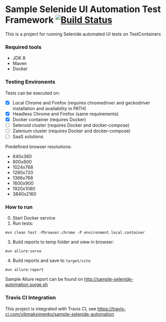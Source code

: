 Sample Selenide UI Automation Test Framework [![Build Status](https://travis-ci.com/vikmaksimenko/sample-selenide-automation.svg?branch=master)](https://travis-ci.com/vikmaksimenko/sample-selenide-automation)
=====================================================

This is a project for running Selenide automated UI tests on TestContainers 

### Required tools
 
* JDK 8
* Maven
* Docker 

### Testing Environents

Tests can be executed on: 

- [x] Local Chrome and Firefox (requires chromedriver and geckodriver installation and availability in PATH)
- [x] Headless Chrome and Firefox (same requirements)
- [x] Docker container (requires Docker)
- [ ] Selenoid cluster (requires Docker and docker-compose)
- [ ] Zalenium cluster (requires Docker and docker-compose)
- [ ] SaaS solutions

Predefined browser resolutions:
 
- 640x360
- 800x600
- 1024x768
- 1280x720
- 1366x768
- 1600x900
- 1920x1080
- 3840x2160

### How to run


0. Start Docker service 
1. Run tests:
```
mvn clean test -Pbrowser.chrome -P environment.local.container
```
3. Build reports to temp folder and view in browser:    
```
mvn allure:serve
```
4. Build reports and save to `target/site`
```
mvn allure:report
```

Sample Allure report can be found on http://sample-selenide-automation.surge.sh

### Travis CI Integration

This project is integrated with Travis CI, see https://travis-ci.com/vikmaksimenko/sample-selenide-automation 
